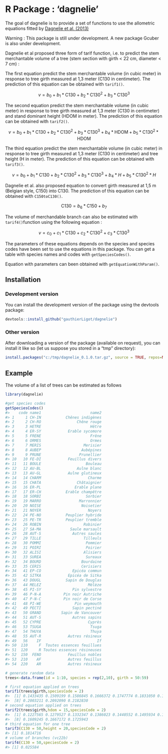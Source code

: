
<!-- README.md is generated from README.Rmd. Please edit that file -->

# R Package : ‘dagnelie’

<!-- badges: start -->
<!-- badges: end -->

The goal of dagnelie is to provide a set of functions to use the
allometric equations fitted by [Dagnelie et
al. (2013)](http://hdl.handle.net/2268/155356)

Warning : This package is still under development. A new package Gcuber is also under development.

Dagnelie et al proposed three form of tarif function, i.e. to predict
the stem merchantable volume of a tree (stem section with girth \< 22
cm, diameter \< 7 cm) :

The first equation predict the stem merchantable volume (in cubic meter)
in response to tree girth measured at 1,3 meter (C130 in centimeter).
The prediction of this equation can be obtained with `tarif1()`.

$$ v = b_0 + b_1*\mbox{C130} + b_2*\mbox{C130}^2 + b_3*\mbox{C130}^3 $$

The second equation predict the stem merchantable volume (in cubic
meter) in response to tree girth measured at 1,3 meter (C130 in
centimeter) and stand dominant height (HDOM in meter). The prediction of
this equation can be obtained with `tarif2()`.

$$ v = b_0 + b_1*\mbox{C130} + b_2*\mbox{C130}^2 + b_3*\mbox{C130}^3 + b_4*\mbox{HDOM} + b_5*\mbox{C130}^2*\mbox{HDOM} $$

The third equation predict the stem merchantable volume (in cubic meter)
in response to tree girth measured at 1,3 meter (C130 in centimeter) and
tree height (H in meter). The prediction of this equation can be
obtained with `tarif3()`.

$$ v = b_0 + b_1*\mbox{C130} + b_2*\mbox{C130}^2 + b_3*\mbox{C130}^3 + b_4*H + b_5*\mbox{C130}^2*H $$

Dagnelie et al. also proposed equation to convert girth measured at 1,5
m (Belgian style, C150) into C130. The prediction of this equation can
be obtained with `C150toC130()`.

$$  \mbox{C130}= b_6*\mbox{C150} + b_7$$

The volume of merchandable branch can also be estimated with
`tarif4()`function using the following equation :

$$ v = c_0 + c_1 * \mbox{C130} + c_2 * \mbox{C130}^2 + c_3 * \mbox{C130}^3 $$

The parameters of these equations depends on the species and species
codes have been set to use the equations in this package. You can get a
table with species names and codes with `getSpeciesCodes()`.

Equation with parameters can been obtained with
`getEquationWithParam()`.

## Installation

### Development version

You can install the development version of the package using the
devtools package:

``` r
devtools::install_github("gauthierLigot/dagnelie")
```

### Other version

After downloading a version of the package (available on request), you
can install it like so (let us suppose you stored in a “tmp” directory):

``` r
install.packages("c:/tmp/dagnelie_0.1.0.tar.gz", source = TRUE, repos=NULL)
```

## Example

The volume of a list of trees can be estimated as follows

``` r
library(dagnelie)

#get species codes
getSpeciesCodes()
#>    code name1                      name2
#> 1     1 CH-IN           Chênes indigènes
#> 2     2 CH-RO                Chêne rouge
#> 3     3 HETRE                      Hêtre
#> 4     4 ER-SY            Erable sycomore
#> 5     5 FRENE                      Frêne
#> 6     6 ORMES                      Ormes
#> 7     7 MERIS                   Merisier
#> 8     8 AUBEP                  Aubépines
#> 9     9 PRUNE                 Prunellier
#> 10   10 FE-DI            Feuillus divers
#> 11   11 BOULE                    Bouleau
#> 12   12 AU-BL                Aulne blanc
#> 13   13 AU-GL            Aulne glutineux
#> 14   14 CHARM                     Charme
#> 15   15 CHATA                Châtaignier
#> 16   16 ER-PL               Erable plane
#> 17   17 ER-CH           Erable champêtre
#> 18   18 SORBI                    Sorbier
#> 19   19 MARRO                 Marronnier
#> 20   20 NOISE                  Noisetier
#> 21   21 NOYER                     Noyers
#> 22   24 PE-NO           Peuplier hybride
#> 23   25 PE-TR           Peuplier tremble
#> 24   26 ROBIN                   Robinier
#> 25   27 SA-MA             Saule marsault
#> 26   28 AUT-S              Autres saules
#> 27   29 TILLE                   Tilleuls
#> 28   30 POMMI                    Pommier
#> 29   31 POIRI                    Poirier
#> 30   32 ALISI                   Alisiers
#> 31   33 SUREA                    Sureaux
#> 32   34 BOURD                  Bourdaine
#> 33   35 CERIS                  Cerisiers
#> 34   41 EP-CO              Epicéa commun
#> 35   42 SITKA            Epicéa de Sitka
#> 36   43 DOUGL           Sapin de Douglas
#> 37   44 MELEZ                     Mélèze
#> 38   45 PI-SY              Pin sylvestre
#> 39   46 P-N-A          Pin noir Autriche
#> 40   47 P-N-C          Pin noir de Corse
#> 41   48 PI-WE               Pin weymouth
#> 42   49 PECTI              Sapin pectiné
#> 43   50 GRAND         Sapin de Vancouver
#> 44   51 AUT-S              Autres sapins
#> 45   52 CYPRE                     Cyprès
#> 46   53 TSUGA                      Tsuga
#> 47   54 THUYA                      Thuya
#> 48   55 AUT-R            Autres résineux
#> 49   56    IF                         If
#> 50  110     F  Toutes essences feuillues
#> 51  120     R Toutes essences résineuses
#> 52  150  FENO            Feuillus nobles
#> 53  210    AF            Autres feuillus
#> 54  220    AR            Autres résineux

# generate random data
trees<-data.frame(id = 1:10, species = rep(2,10), girth = 50:59)

# first equation applied on trees
tarif1(trees$girth,speciesCode = 2)
#>  [1] 0.1433435 0.1509199 0.1586845 0.1666372 0.1747774 0.1831050 0.1916197
#>  [8] 0.2003211 0.2092090 0.2182830
# second equation applied on trees
tarif2(trees$girth,hdom = 15,speciesCode = 2)
#>  [1] 0.1227565 0.1279527 0.1332347 0.1386023 0.1440552 0.1495934 0.1552165
#>  [8] 0.1609245 0.1667172 0.1725943
# third equation for one tree
tarif3(C130 = 50,height = 20,speciesCode = 2)
#> [1] 0.1814716
# volume of branches (vc22b)
tarif4(C130 = 50,speciesCode = 2)
#> [1] 0.025584
```
